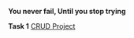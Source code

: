 **You never fail, Until you stop trying**

**Task 1**
[CRUD Project](https://youtu.be/72U5Af8KUpA?si=vo0akKCMulfJaV1c)
